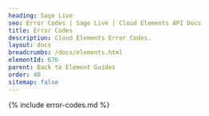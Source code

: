 ```yaml
---
heading: Sage Live
seo: Error Codes | Sage Live | Cloud Elements API Docs
title: Error Codes
description: Cloud Elements Error Codes.
layout: docs
breadcrumbs: /docs/elements.html
elementId: 676
parent: Back to Element Guides
order: 40
sitemap: false
---
```


{% include error-codes.md %}
